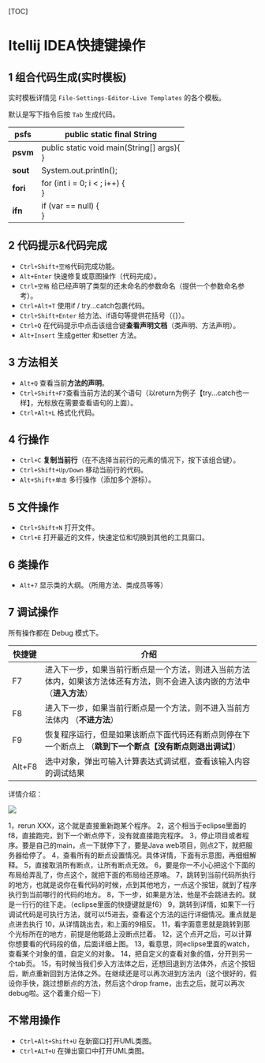 [TOC]

# Itellij IDEA快捷键操作

## 1 组合代码生成(实时模板)

实时模板详情见 `File-Settings-Editor-Live Templates` 的各个模板。

默认是写下指令后按 `Tab` 生成代码。

| **psfs** | public static final String                       |
| -------- | ------------------------------------------------ |
| **psvm** | public static void main(String[] args){ <br /> } |
| **sout** | System.out.println();                            |
| **fori** | for (int i = 0; i < ; i++) {<br />}              |
| **ifn**  | if (var == null) {<br/>}                         |

## 2 代码提示&代码完成

- `Ctrl+Shift+空格`代码完成功能。
- `Alt+Enter` 快速修复或意图操作（代码完成）。
- `Ctrl+空格` 给已经声明了类型的还未命名的参数命名（提供一个参数命名参考）。
- `Ctrl+Alt+T` 使用if / try...catch包裹代码。
- `Ctrl+Shift+Enter` 给方法、if语句等提供花括号（{}）。
- `Ctrl+Q` 在代码提示中点击该组合键**查看声明文档**（类声明、方法声明）。
- `Alt+Insert` 生成getter 和setter 方法。



## 3 方法相关

- `Alt+Q` 查看当前**方法的声明**。
- `Ctrl+Shift+F7`查看当前方法的某个语句（以return为例子【try...catch也一样】，光标放在需要查看语句的上面）。
- `Ctrl+Alt+L` 格式化代码。



## 4 行操作

- `Ctrl+C` **复制当前行**（在不选择当前行的元素的情况下，按下该组合键）。
- `Ctrl+Shift+Up/Down` 移动当前行的代码。
- `Alt+Shift+单击` 多行操作（添加多个游标）。



## 5 文件操作

- `Ctrl+Shift+N` 打开文件。
- `Ctrl+E` 打开最近的文件，快速定位和切换到其他的工具窗口。



## 6 类操作

- `Alt+7` 显示类的大纲。（所用方法、类成员等等）



## 7 调试操作

所有操作都在 Debug 模式下。

| 快捷键 | 介绍                                                         |
| ------ | ------------------------------------------------------------ |
| F7     | 进入下一步，如果当前行断点是一个方法，则进入当前方法体内，如果该方法体还有方法，则不会进入该内嵌的方法中 （**进入方法**） |
| F8     | 进入下一步，如果当前行断点是一个方法，则不进入当前方法体内 （**不进方法**） |
| F9     | 恢复程序运行，但是如果该断点下面代码还有断点则停在下一个断点上 （**跳到下一个断点【没有断点则退出调试】**） |
| Alt+F8 | 选中对象，弹出可输入计算表达式调试框，查看该输入内容的调试结果 |

详情介绍：

![](https://img-blog.csdn.net/20170320131146112)

1，rerun XXX，这个就是直接重新跑某个程序。
2，这个相当于eclipse里面的f8，直接跑完，到下一个断点停下，没有就直接跑完程序。
3，停止项目或者程序。要是自己的main，点一下就停下了，要是Java web项目，则点2下，就把服务器给停了。
4，查看所有的断点设置情况。具体详情，下面有示意图，再细细解释。
5，直接取消所有断点，让所有断点无效。
6，要是你一不小心把这个下面的布局给弄乱了，你点这个，就把下面的布局给还原咯。
7，跳转到当前代码所执行的地方，也就是说你在看代码的时候，点到其他地方，一点这个按钮，就到了程序执行到当前哪行的代码的地方。
8，下一步，如果是方法，他是不会跳进去的。就是一行行的往下走。（eclipse里面的快捷键就是f6）
9，跳转到详情，如果下一行调试代码是可执行方法，就可以f5进去，查看这个方法的运行详细情况。重点就是点进去执行
10，从详情跳出去，和上面的9相反。
11，看字面意思就是跳转到那个光标所在的地方，前提是他能路上没断点拦着。
12，这个点开之后，可以计算你想要看的代码段的值，后面详细上图。
13，看意思，同eclipse里面的watch，查看某个对象的值，自定义的对象。
14，把自定义的查看对象的值，分开到另一个tab页。
15，有时候当我们步入方法体之后，还想回退到方法体外，点这个按钮后，断点重新回到方法体之外。在继续还是可以再次进到方法内（这个很好的，假设你手快，跳过想断点的方法，然后这个drop frame，出去之后，就可以再次debug啦。这个着重介绍一下）

## 不常用操作

- `Ctrl+Alt+Shift+U` 在新窗口打开UML类图。
- `Ctrl+ALT+U` 在弹出窗口中打开UML类图。









